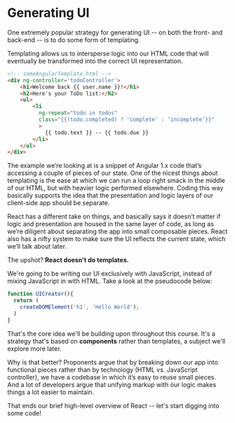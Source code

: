 # Generating UI

One extremely popular strategy for generating UI -- on both the front- and back-end -- is to do some form of templating.

Templating allows us to intersperse logic into our HTML code that will eventually be transformed into the correct UI representation. 

```html
<!-- someAngularTemplate.html -->
<div ng-controller='todoController'>
    <h1>Welcome back {{ user.name }}!</h1>
    <h2>Here's your ToDo list:</h2>
    <ul>
        <li 
          ng-repeat="todo in todos" 
          class="{{(todo.completed) ? 'complete' : ‘incomplete’}}"
          >
            {{ todo.text }} -- {{ todo.due }}
        </li>
    </ul>
</div>
```

The example we’re looking at is a snippet of Angular 1.x code that’s accessing a couple of pieces of our state. One of the nicest things about templating is the ease at which we can run a loop right smack in the middle of our HTML, but with heavier logic performed elsewhere. Coding this way basically supports the idea that the presentation and logic layers of our client-side app should be separate. 

React has a different take on things, and basically says it doesn’t matter if logic and presentation are housed in the same layer of code, as long as we’re diligent about separating the app into small composable pieces. React also has a nifty system to make sure the UI reflects the current state, which we’ll talk about later.

The upshot? **React doesn't do templates.**

We're going to be writing our UI exclusively with JavaScript, instead of mixing JavaScript in with HTML. Take a look at the pseudocode below:

```js
function UICreator(){
  return (
    createDOMElement('h1', 'Hello World');
  )
}
```

That's the core idea we'll be building upon throughout this course. It's a strategy that's based on **components** rather than templates, a subject we'll explore more later.

Why is that better? Proponents argue that by breaking down our app into functional pieces rather than by technology (HTML vs. JavaScript controller), we have a codebase in which it’s easy to reuse small pieces. And a lot of developers argue that unifying markup with our logic makes things a lot easier to maintain.

That ends our brief high-level overview of React -- let's start digging into some code!
